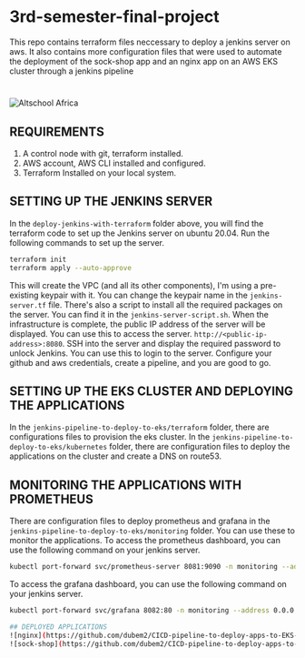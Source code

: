 # 3rd-semester-final-project

This repo contains terraform files neccessary to deploy a jenkins server on aws. It also contains more configuration files that were used to automate the deployment of the sock-shop app and an nginx app on an AWS EKS cluster through a jenkins pipeline


#

![Altschool Africa](https://github.com/tuyojr/cloudTasks/blob/main/logos/AltSchool.svg)

## REQUIREMENTS

1. A control node with git, terraform installed.
2. AWS account, AWS CLI installed and configured.
3. Terraform Installed on your local system.

## SETTING UP THE JENKINS SERVER

In the `deploy-jenkins-with-terraform` folder above, you will find the terraform code to set up the Jenkins server on ubuntu 20.04. Run the following commands to set up the server.

```bash
terraform init
terraform apply --auto-approve
```

This will create the VPC (and all its other components), I'm using a pre-existing keypair with it. You can change the keypair name in the `jenkins-server.tf` file. There's also a script to install all the required packages on the server. You can find it in the `jenkins-server-script.sh`. When the infrastructure is complete, the public IP address of the server will be displayed. You can use this to access the server. `http://<public-ip-address>:8080`.
SSH into the server and display the required password to unlock Jenkins. You can use this to login to the server.
Configure your github and aws credentials, create a pipeline, and you are good to go.


## SETTING UP THE EKS CLUSTER AND DEPLOYING THE APPLICATIONS

In the `jenkins-pipeline-to-deploy-to-eks/terraform` folder, there are configurations files to provision the eks cluster.
In the `jenkins-pipeline-to-deploy-to-eks/kubernetes` folder, there are configuration files to deploy the applications on the cluster and create a DNS on route53.

## MONITORING THE APPLICATIONS WITH PROMETHEUS

There are configuration files to deploy prometheus and grafana in the `jenkins-pipeline-to-deploy-to-eks/monitoring` folder. You can use these to monitor the applications. To access the prometheus dashboard, you can use the following command on your jenkins server.

```bash
kubectl port-forward svc/prometheus-server 8081:9090 -n monitoring --address 0.0.0.0
```

To access the grafana dashboard, you can use the following command on your jenkins server.

```bash
kubectl port-forward svc/grafana 8082:80 -n monitoring --address 0.0.0.0

## DEPLOYED APPLICATIONS
![nginx](https://github.com/dubem2/CICD-pipeline-to-deploy-apps-to-EKS-cluster/main/images/nginx.png)
![sock-shop](https://github.com/dubem2/CICD-pipeline-to-deploy-apps-to-EKS-cluster/main/images/sock-shop.png)
